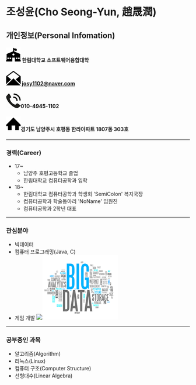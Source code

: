 조성윤(Cho Seong-Yun, 趙晟潤)
===========
## 개인정보(Personal Infomation)
#### ![](school1.png) 한림대학교 소프트웨어융합대학

#### ![](mail1.png) josy1102@naver.com

#### ![](phone1.png)010-4945-1102

#### ![](home.png)경기도 남양주시 호평동 한라아파트 1807동 303호
-----------
### 경력(Career)
* 17~
  * 남양주 호평고등학교 졸업
  * 한림대학교 컴퓨터공학과 입학
* 18~
  * 한림대학교 컴퓨터공학과 학생회 'SemiColon' 복지국장
  * 컴퓨터공학과 학술동아리 'NoName' 임원진
  * 컴퓨터공학과 2학년 대표
-----------
### 관심분야
* 빅데이터
* 컴퓨터 프로그래밍(Java, C)
* 게임 개발
![](algo.png)![](bigdata.png)
-----------
### 공부중인 과목
* 알고리즘(Algorithm)
* 리눅스(Linux)
* 컴퓨터 구조(Computer Structure)
* 선형대수(Linear Algebra)

